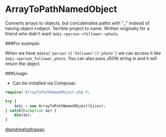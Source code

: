 ArrayToPathNamedObject
======================

Converts arrays to objects, but concatenates paths with "_" instead of having object->object. Terrible project to name. Written originally for a friend who didn't want `$obj->person->follower->photo`.

###For example:

When we have `$data['person']['follower']['photo']` we can access it like `$obj->person_follower_photo`. You can also pass JSON string in and it will return the object.

###Usage:

- Can be installed via Composer.

```PHP
require('ArrayToPathNamedObject.php');

try {
	$obj = new ArrayToPathNamedObject($json);
} catch(Exception $e) {
	die($e);
}

````

[@andrewhathaway](http://twitter.com/andrewhathaway)